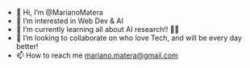 - 👋 Hi, I’m @MarianoMatera
- 👀 I’m interested in Web Dev & AI
- 🌱 I’m currently learning all about AI research!! 🤗🤗
- 💞️ I’m looking to collaborate on who love Tech, and will be every day better!
- 📫 How to reach me mariano.matera@gmail.com
<!---
MarianoMatera/MarianoMatera is a ✨ special ✨ repository because its `README.md` (this file) appears on your GitHub profile.
You can click the Preview link to take a look at your changes.
--->
